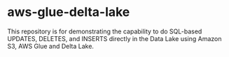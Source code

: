 # aws-glue-delta-lake
This repository is for demonstrating the capability to do SQL-based UPDATES, DELETES, and INSERTS directly in the Data Lake using Amazon S3, AWS Glue and Delta Lake.
